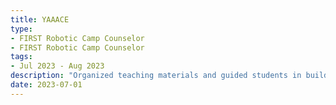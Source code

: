 ```yaml
---
title: YAAACE
type:
- FIRST Robotic Camp Counselor
- FIRST Robotic Camp Counselor
tags:
- Jul 2023 - Aug 2023
description: "Organized teaching materials and guided students in building/programming LEGO Spike Prime robotic kits."
date: 2023-07-01
---
```

